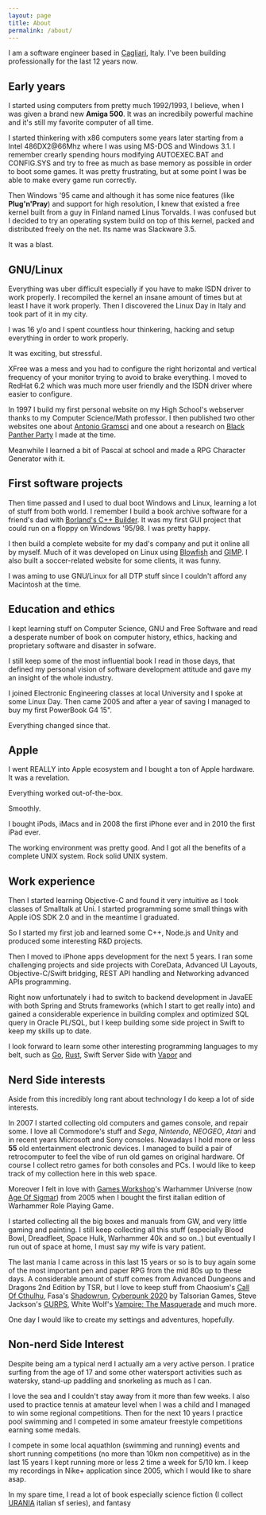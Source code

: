 ```yaml
---
layout: page
title: About
permalink: /about/
---
```


I am a software engineer based in [Cagliari](https://www.openstreetmap.org/#map=19/39.21718/9.11334), Italy.
I've been building professionally for the last 12 years now.

## Early years

I started using computers from pretty much 1992/1993, I believe, when I was given a brand new **Amiga 500**.
It was an incredibily powerful machine and it's still my favorite computer of all time. 

I started thinkering with x86 computers some years later starting from a Intel 486DX2@66Mhz where I was using MS-DOS and Windows 3.1. I remember crearly spending hours modifying AUTOEXEC.BAT and CONFIG.SYS and try to free as much as base memory as possible in order to boot some games. It was pretty frustrating, but at some point I was be able to make every game run correctly.

Then Windows '95 came and although it has some nice features (like **Plug'n'Pray**) and support for high resolution, I knew that existed a free kernel built from a guy in Finland named Linus Torvalds. I was confused but I decided to try an operating system build on top of this kernel, packed and distributed freely on the net. Its name was Slackware 3.5. 

It was a blast. 

## GNU/Linux 

Everything was uber difficult especially if you have to make ISDN driver to work properly. I recompiled the kernel an insane amount of times but at least I have it work properly. Then I discovered the Linux Day in Italy and took part of it in my city. 

I was 16 y/o and I spent countless hour thinkering, hacking and setup everything in order to work properly. 

It was exciting, but stressful. 

XFree was a mess and you had to configure the right horizontal and vertical frequency of your monitor trying to avoid to brake everything. 
I moved to RedHat 6.2 which was much more user friendly and the ISDN driver where easier to configure.

In 1997 I build my first personal website on my High School's webserver thanks to my Computer Science/Math professor. I then published two other websites one about [Antonio Gramsci](https://en.wikipedia.org/wiki/Antonio_Gramsci) and one about a research on [Black Panther Party](https://en.wikipedia.org/wiki/Black_Panther_Party) I made at the time.

Meanwhile I learned a bit of Pascal at school and made a RPG Character Generator with it. 

## First software projects

Then time passed and I used to dual boot Windows and Linux, learning a lot of stuff from both world. 
I remember I build a book archive software for a friend's dad with [Borland's C++ Builder](https://en.wikipedia.org/wiki/Borland_C%2B%2B#C++Builder_with_C++_bundle). 
It was my first GUI project that could run on a floppy on Windows '95/98. 
I was pretty happy.

I then build a complete website for my dad's company and put it online all by myself. 
Much of it was developed on Linux using [Blowfish](http://bluefish.openoffice.nl/index.html) and [GIMP](https://www.gimp.org/). I also built a soccer-related website for some clients, it was funny.

I was aming to use GNU/Linux for all DTP stuff since I couldn't afford any Macintosh at the time. 

## Education and ethics

I kept learning stuff on Computer Science, GNU and Free Software and read a desperate number of book on computer history, ethics, hacking and proprietary software and disaster in sofware. 
 
I still keep some of the most influential book I read in those days, that defined my personal vision of software development attitude and gave my an insight of the whole industry. 

I joined Electronic Engineering classes at local University and I spoke at some Linux Day.
Then came 2005 and after a year of saving I managed to buy my first PowerBook G4 15".

Everything changed since that.

## Apple 

I went REALLY into Apple ecosystem and I bought a ton of Apple hardware. 
It was a revelation. 

Everything worked out-of-the-box. 

Smoothly. 

I bought iPods, iMacs and in 2008 the first iPhone ever and in 2010 the first iPad ever. 

The working environment was pretty good. And I got all the benefits of a complete UNIX system. 
Rock solid UNIX system. 

## Work experience

Then I started learning Objective-C and found it very intuitive as I took classes of Smalltalk at Uni.
I started programming some small things with Apple iOS SDK 2.0 and in the meantime I graduated.

So I started my first job and learned some C++, Node.js and Unity and produced some interesting R&D projects.

Then I moved to iPhone apps development for the next 5 years. 
I ran some challenging projects and side projects with CoreData, Advanced UI Layouts, Objective-C/Swift bridging, REST API handling and Networking advanced APIs programming. 

Right now unfortunately i had to switch to backend development in JavaEE with both Spring and Struts frameworks (which I start to get really into) and gained a considerable experience in building complex and optimized SQL query in Oracle PL/SQL, but I keep building some side project in Swift to keep my skills up to date.

I look forward to learn some other interesting programming languages to my belt, such as [Go](https://golang.org/), [Rust](https://www.rust-lang.org/), Swift Server Side with [Vapor](https://vapor.codes/) and   

## Nerd Side interests
Aside from this incredibly long rant about technology I do keep a lot of side interests.

In 2007 I started collecting old computers and games console, and repair some.
I love all Commodore's stuff and *Sega*, *Nintendo*, *NEOGEO*, *Atari* and in recent years Microsoft and Sony consoles.
Nowadays I hold more or less **55** old entertainment electronic devices. 
I managed to build a pair of retrocomputer to feel the vibe of run old games on original hardware.
Of course I collect retro games for both consoles and PCs. 
I would like to keep track of my collection here in this web space. 

Moreover I felt in love with [Games Workshop](https://www.games-workshop.com/en-US/Home)'s Warhammer Universe (now [Age Of Sigmar](https://ageofsigmar.com/)) from 2005 when I bought the first italian edition of Warhammer Role Playing Game. 

I started collecting all the big boxes and manuals from GW, and very little gaming and painting.
I still keep collecting all this stuff (especially Blood Bowl, Dreadfleet, Space Hulk, Warhammer 40k and so on..) but eventually I run out of space at home, I must say my wife is vary patient.

The last mania I came across in this last 15 years or so is to buy again some of the most important pen and paper RPG from the mid 80s up to these days. A considerable amount of stuff comes from Advanced Dungeons and Dragons 2nd Edition by TSR, but I love to keep stuff from Chaosium's [Call Of Cthulhu](https://www.chaosium.com/), Fasa's [Shadowrun](https://www.catalystgamelabs.com/shadowrun/), [Cyberpunk 2020](https://talsorianstore.com/products/cyberpunk-2020) by Talsorian Games, Steve Jackson's [GURPS](http://www.sjgames.com/gurps/), White Wolf's [Vampire: The Masquerade](https://www.worldofdarkness.com/products/4Fo201jUf5ho7xqVR6Qd46) and much more. 

One day I would like to create my settings and adventures, hopefully. 

## Non-nerd Side Interest

Despite being am a typical nerd I actually am a very active person. I pratice surfing from the age of 17 and some other watersport activities such as watersky, stand-up paddling and snorkeling as much as I can.

I love the sea and I couldn't stay away from it more than few weeks. 
I also used to practice tennis at amateur level when I was a child and I managed to win some regional competitions. Then for the next 10 years I practice pool swimming and I competed in some amateur freestyle competitions earning some medals. 

I compete in some local aquathlon (swimming and running) events and short running competitions (no more than 10km non competitive) as in the last 15 years I kept running more or less 2 time a week for 5/10 km. 
I keep my recordings in Nike+ application since 2005, which I would like to share asap.   

In my spare time, I read a lot of book especially science fiction (I collect [URANIA](http://blog.librimondadori.it/blogs/urania/) italian sf series), and fantasy





